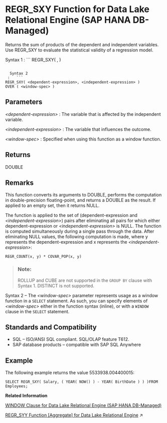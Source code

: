 <!-- loio1af764816b5444808ebdd1d7a87d2518 -->

# REGR\_SXY Function for Data Lake Relational Engine \(SAP HANA DB-Managed\)

Returns the sum of products of the dependent and independent variables. Use REGR\_SXY to evaluate the statistical validity of a regression model.



 Syntax 1
 :   ```
REGR_SXY( <dependent-expression>, <independent-expression> )
```

  Syntax 2
 :   ```
REGR_SXY( <dependent-expression>, <independent-expression> )
OVER ( <window-spec> )
```

 

<a name="loio1af764816b5444808ebdd1d7a87d2518__section_iky_wf5_vrb"/>

## Parameters

 *<dependent-expression\>*
 :   The variable that is affected by the independent variable.

  *<independent-expression\>*
 :   The variable that influences the outcome.

  *<window-spec\>*
 :   Specified when using this function as a window function.

 

<a name="loio1af764816b5444808ebdd1d7a87d2518__section_or5_xf5_vrb"/>

## Returns

DOUBLE



<a name="loio1af764816b5444808ebdd1d7a87d2518__section_xfg_yf5_vrb"/>

## Remarks

This function converts its arguments to DOUBLE, performs the computation in double-precision floating-point, and returns a DOUBLE as the result. If applied to an empty set, then it returns NULL.

The function is applied to the set of \(dependent-expression and *<independent-expression\>*\) pairs after eliminating all pairs for which either dependent-expression or *<independent-expression\>* is NULL. The function is computed simultaneously during a single pass through the data. After eliminating NULL values, the following computation is made, where y represents the dependent-expression and x represents the *<independent-expression\>*:

```
REGR_COUNT(x, y) * COVAR_POP(x, y)
```

> ### Note:  
> ROLLUP and CUBE are not supported in the `GROUP BY` clause with Syntax 1. DISTINCT is not supported.

Syntax 2 – The *<window-spec\>* parameter represents usage as a window function in a `SELECT` statement. As such, you can specify elements of *<window-spec\>* either in the function syntax \(inline\), or with a `WINDOW` clause in the `SELECT` statement.



<a name="loio1af764816b5444808ebdd1d7a87d2518__section_vfx_yf5_vrb"/>

## Standards and Compatibility

-   SQL – ISO/ANSI SQL compliant. SQL/OLAP feature T612.
-   SAP database products – compatible with SAP SQL Anywhere



<a name="loio1af764816b5444808ebdd1d7a87d2518__section_hm3_zf5_vrb"/>

## Example

The following example returns the value 5533938.004400015:

```
SELECT REGR_SXY( Salary, ( YEAR( NOW() ) - YEAR( BirthDate ) ) )FROM Employees;
```

**Related Information**  


[WINDOW Clause for Data Lake Relational Engine \(SAP HANA DB-Managed\)](../030-sql-statements/window-clause-for-data-lake-relational-engine-sap-hana-db-managed-c83b61b.md "Defines all or part of a window for use with window functions such as AVG and RANK in a SELECT statement.")

[REGR_SYY Function [Aggregate] for Data Lake Relational Engine](https://help.sap.com/viewer/19b3964099384f178ad08f2d348232a9/2023_1_QRC/en-US/a57806cb84f21015933dc43a04d2cc9f.html "Returns values that can evaluate the statistical validity of a regression model.") :arrow_upper_right:


